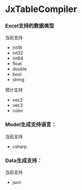 # JxTableCompiler


### Excel支持的数据类型
当前支持
- int16
- int32
- int64
- float
- double
- bool
- string

预计支持
- vec2
- vec3
- color

### Model生成支持语言：
当前支持
- csharp



### Data生成支持：
当前支持
- json
